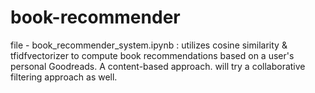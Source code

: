 # book-recommender

file - book_recommender_system.ipynb : utilizes cosine similarity & tfidfvectorizer to compute book recommendations based on a user's personal Goodreads. A content-based approach. will try a collaborative filtering approach as well. 
